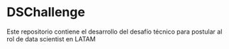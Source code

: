 # DSChallenge
Este repositorio contiene el desarrollo del desafío técnico para postular al rol de data scientist en LATAM
